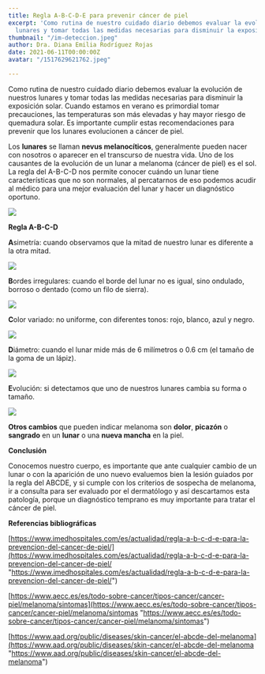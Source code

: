 ```yaml
---
title: Regla A-B-C-D-E para prevenir cáncer de piel
excerpt: 'Como rutina de nuestro cuidado diario debemos evaluar la evolución de nuestros
  lunares y tomar todas las medidas necesarias para disminuir la exposición solar. '
thumbnail: "/im-deteccion.jpeg"
author: Dra. Diana Emilia Rodríguez Rojas
date: 2021-06-11T00:00:00Z
avatar: "/1517629621762.jpeg"

---
```

Como rutina de nuestro cuidado diario debemos evaluar la evolución de nuestros lunares y tomar todas las medidas necesarias para disminuir la exposición solar. Cuando estamos en verano es primordial tomar precauciones, las temperaturas son más elevadas y hay mayor riesgo de quemadura solar. Es importante cumplir estas recomendaciones para prevenir que los lunares evolucionen a cáncer de piel.

Los **lunares** se llaman **nevus melanocíticos**, generalmente pueden nacer con nosotros o aparecer en el transcurso de nuestra vida. Uno de los causantes de la evolución de un lunar a melanoma (cáncer de piel) es el sol. La regla del A-B-C-D nos permite conocer cuándo un lunar tiene características que no son normales, al percatarnos de eso podemos acudir al médico para una mejor evaluación del lunar y hacer un diagnóstico oportuno.

![](/melanoma.jpeg)

**Regla A-B-C-D**

**A**simetría: cuando observamos que la mitad de nuestro lunar es diferente a la otra mitad.

![](/captura-de-pantalla-2021-06-11-a-la-s-2-07-25-p-m.png)

**B**ordes irregulares: cuando el borde del lunar no es igual, sino ondulado, borroso o dentado (como un filo de sierra).

![](/captura-de-pantalla-2021-06-11-a-la-s-2-15-18-p-m.png)

**C**olor variado: no uniforme, con diferentes tonos: rojo, blanco, azul y negro.

![](/captura-de-pantalla-2021-06-11-a-la-s-2-18-19-p-m.png)

**D**iámetro: cuando el lunar mide más de 6 milímetros o 0.6 cm (el tamaño de la goma de un lápiz).

![](/captura-de-pantalla-2021-06-11-a-la-s-2-21-54-p-m.png)

**E**volución: si detectamos que uno de nuestros lunares cambia su forma o tamaño.

![](/captura-de-pantalla-2021-06-11-a-la-s-2-25-15-p-m.png)

**Otros cambios** que pueden indicar melanoma son **dolor**, **picazón** o **sangrado** en un **lunar** o una **nueva mancha** en la piel.

**Conclusión**

Conocemos nuestro cuerpo, es importante que ante cualquier cambio de un lunar o con la aparición de uno nuevo evaluemos bien la lesión guiados por la regla del ABCDE, y si cumple con los criterios de sospecha de melanoma, ir a consulta para ser evaluado por el dermatólogo y así descartamos esta patología, porque un diagnóstico temprano es muy importante para tratar el cáncer de piel.

**Referencias bibliográficas**

[https://www.imedhospitales.com/es/actualidad/regla-a-b-c-d-e-para-la-prevencion-del-cancer-de-piel/](https://www.imedhospitales.com/es/actualidad/regla-a-b-c-d-e-para-la-prevencion-del-cancer-de-piel/ "https://www.imedhospitales.com/es/actualidad/regla-a-b-c-d-e-para-la-prevencion-del-cancer-de-piel/")

[https://www.aecc.es/es/todo-sobre-cancer/tipos-cancer/cancer-piel/melanoma/sintomas](https://www.aecc.es/es/todo-sobre-cancer/tipos-cancer/cancer-piel/melanoma/sintomas "https://www.aecc.es/es/todo-sobre-cancer/tipos-cancer/cancer-piel/melanoma/sintomas")

[https://www.aad.org/public/diseases/skin-cancer/el-abcde-del-melanoma](https://www.aad.org/public/diseases/skin-cancer/el-abcde-del-melanoma "https://www.aad.org/public/diseases/skin-cancer/el-abcde-del-melanoma")